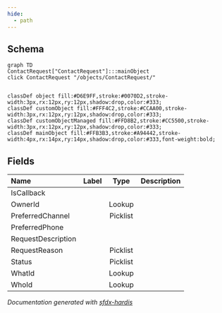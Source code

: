 ```yaml
---
hide:
  - path
---
```



## Schema

```mermaid
graph TD
ContactRequest["ContactRequest"]:::mainObject
click ContactRequest "/objects/ContactRequest/"


classDef object fill:#D6E9FF,stroke:#0070D2,stroke-width:3px,rx:12px,ry:12px,shadow:drop,color:#333;
classDef customObject fill:#FFF4C2,stroke:#CCAA00,stroke-width:3px,rx:12px,ry:12px,shadow:drop,color:#333;
classDef customObjectManaged fill:#FFD8B2,stroke:#CC5500,stroke-width:3px,rx:12px,ry:12px,shadow:drop,color:#333;
classDef mainObject fill:#FFB3B3,stroke:#A94442,stroke-width:4px,rx:14px,ry:14px,shadow:drop,color:#333,font-weight:bold;

```


<!-- Object description -->

## Fields

| Name      | Label | Type | Description |
| :-------- | :---- | :--: | :---------- | 
| IsCallback |  |  | <!-- --> |
| OwnerId |  | Lookup | <!-- --> |
| PreferredChannel |  | Picklist | <!-- --> |
| PreferredPhone |  |  | <!-- --> |
| RequestDescription |  |  | <!-- --> |
| RequestReason |  | Picklist | <!-- --> |
| Status |  | Picklist | <!-- --> |
| WhatId |  | Lookup | <!-- --> |
| WhoId |  | Lookup | <!-- --> |








_Documentation generated with [sfdx-hardis](https://sfdx-hardis.cloudity.com)_
